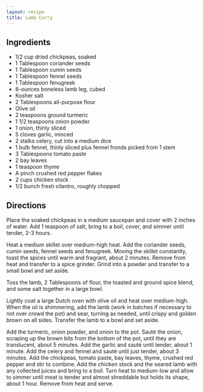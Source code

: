 ```yaml
---
layout: recipe
title: Lamb Curry
---
```


## Ingredients

* 1/2 cup dried chickpeas, soaked
* 1 Tablespoon coriander seeds
* 1 Tablespoon cumin seeds
* 1 Tablespoon fennel seeds
* 1 Tablespoon fenugreek
* 8-ounces boneless lamb leg, cubed
* Kosher salt
* 2 Tablespoons all-purpose flour
* Olive oil
* 2 teaspoons ground turmeric
* 1 1/2 teaspoons onion powder
* 1 onion, thinly sliced
* 5 cloves garlic, minced
* 2 stalks celery, cut into a medium dice
* 1 bulb fennel, thinly sliced plus fennel fronds picked from 1 stem
* 3 Tablespoons tomato paste
* 2 bay leaves
* 1 teaspoon thyme
* A pinch crushed red pepper flakes
* 2 cups chicken stock
* 1/2 bunch fresh cilantro, roughly chopped

## Directions

Place the soaked chickpeas in a medium saucepan and cover with 2 inches
of water. Add 1 teaspoon of salt, bring to a boil, cover, and simmer
until tender, 2-3 hours.

Heat a medium skillet over medium-high heat. Add the coriander seeds,
cumin seeds, fennel seeds and fenugreek. Moving the skillet constantly,
toast the spices until warm and fragrant, about 2 minutes. Remove from
heat and transfer to a spice grinder. Grind into a powder and transfer
to a small bowl and set aside.

Toss the lamb, 2 Tablespoons of flour, the toasted and ground spice
blend, and some salt together in a large bowl.

Lightly coat a large Dutch oven with olive oil and heat over
medium-high. When the oil is shimmering, add the lamb (work in batches
if necessary to not over crowd the pot) and sear, turning as needed,
until crispy and golden brown on all sides. Transfer the lamb to a bowl
and set aside.

Add the turmeric, onion powder, and onion to the pot. Sauté the onion,
scraping up the brown bits from the bottom of the pot, until they are
translucent, about 5 minutes. Add the garlic and sauté until tender,
about 1 minute. Add the celery and fennel and sauté until just tender,
about 3 minutes. Add the chickpeas, tomato paste, bay leaves, thyme,
crushed red pepper and stir to combine. Add the chicken stock and the
seared lamb with any collected juices and bring to a boil. Turn heat to
medium-low and allow to simmer until meat is tender and almost
shreddable but holds its shape, about 1 hour. Remove from heat and
serve.
